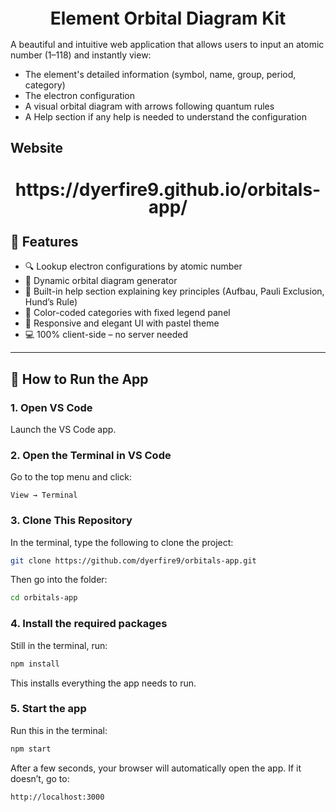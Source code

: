 <h1 align="center" style="font-size:28px; line-height:1"><b>Element Orbital Diagram Kit</b></h1>

A beautiful and intuitive web application that allows users to input an atomic number (1–118) and instantly view:
- The element's detailed information (symbol, name, group, period, category)
- The electron configuration
- A visual orbital diagram with arrows following quantum rules
- A Help section if any help is needed to understand the configuration

## Website
<h2 align="center" style="font-size:28px; line-height:1">
   https://dyerfire9.github.io/orbitals-app/
</h2>


## 🚀 Features

- 🔍 Lookup electron configurations by atomic number
- 🎨 Dynamic orbital diagram generator
- 📘 Built-in help section explaining key principles (Aufbau, Pauli Exclusion, Hund’s Rule)
- 🌈 Color-coded categories with fixed legend panel
- 💠 Responsive and elegant UI with pastel theme
- 💻 100% client-side – no server needed

---

## 🚀 How to Run the App

### 1. Open VS Code

Launch the VS Code app.

### 2. Open the Terminal in VS Code

Go to the top menu and click:

```
View → Terminal
```

### 3. Clone This Repository

In the terminal, type the following to clone the project:

```bash
git clone https://github.com/dyerfire9/orbitals-app.git
```

Then go into the folder:

```bash
cd orbitals-app
```

### 4. Install the required packages

Still in the terminal, run:

```bash
npm install
```

This installs everything the app needs to run.

### 5. Start the app

Run this in the terminal:

```bash
npm start
```

After a few seconds, your browser will automatically open the app. If it doesn’t, go to:

```
http://localhost:3000
```